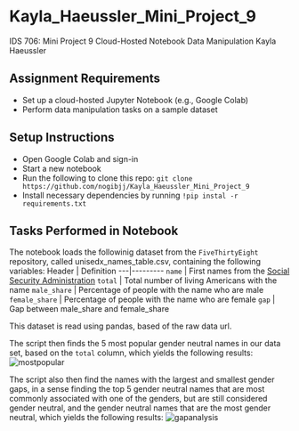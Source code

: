 # Kayla_Haeussler_Mini_Project_9

IDS 706: Mini Project 9
Cloud-Hosted Notebook Data Manipulation
Kayla Haeussler

## Assignment Requirements
* Set up a cloud-hosted Jupyter Notebook (e.g., Google Colab)
* Perform data manipulation tasks on a sample dataset


## Setup Instructions
- Open Google Colab and sign-in
- Start a new notebook
- Run the following to clone this repo: 
```git clone https://github.com/nogibjj/Kayla_Haeussler_Mini_Project_9```
- Install necessary dependencies by running ```!pip instal -r requirements.txt```


## Tasks Performed in Notebook
The notebook loads the followinig dataset from the ```FiveThirtyEight``` repository, called unisedx_names_table.csv, containing the following variables: 
Header | Definition
---|---------
`name` | First names from the [Social Security Administration](http://www.ssa.gov/oact/babynames/limits.html)
`total` | Total number of living Americans with the name
`male_share` | Percentage of people with the name who are male
`female_share` | Percentage of people with the name who are female
`gap` | Gap between male_share and female_share

This dataset is read using pandas, based of the raw data url.  

The script then finds the 5 most popular gender neutral names in our data set, based on the ```total``` column, which yields the following results: 
![mostpopular](readme_images/mostpopular.png)  

The script also then find the names with the largest and smallest gender gaps, in a sense finding the top 5 gender neutral names that are most commonly associated with one of the genders, but are still considered gender neutral, and the gender neutral names that are the most gender neutral, which yields the following results: 
![gapanalysis](readme_images/gendergapanalysis.png)  

